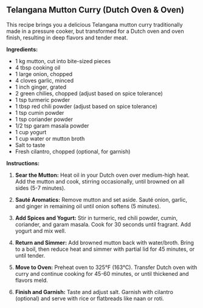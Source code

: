 ## Telangana Mutton Curry (Dutch Oven & Oven)

This recipe brings you a delicious Telangana mutton curry traditionally made in a pressure cooker, but transformed for a Dutch oven and oven finish, resulting in deep flavors and tender meat.

**Ingredients:**

* 1 kg mutton, cut into bite-sized pieces
* 4 tbsp cooking oil
* 1 large onion, chopped
* 4 cloves garlic, minced
* 1 inch ginger, grated
* 2 green chilies, chopped (adjust based on spice tolerance)
* 1 tsp turmeric powder
* 1 tbsp red chili powder (adjust based on spice tolerance)
* 1 tsp cumin powder
* 1 tsp coriander powder
* 1/2 tsp garam masala powder
* 1 cup yogurt
* 1 cup water or mutton broth
* Salt to taste
* Fresh cilantro, chopped (optional, for garnish)

**Instructions:**

1. **Sear the Mutton:** Heat oil in your Dutch oven over medium-high heat. Add the mutton and cook, stirring occasionally, until browned on all sides (5-7 minutes).

2. **Sauté Aromatics:** Remove mutton and set aside. Sauté onion, garlic, and ginger in remaining oil until onion softens (5 minutes).

3. **Add Spices and Yogurt:** Stir in turmeric, red chili powder, cumin, coriander, and garam masala. Cook for 30 seconds until fragrant. Add yogurt and mix well.

4. **Return and Simmer:** Add browned mutton back with water/broth. Bring to a boil, then reduce heat and simmer with partial lid for 45 minutes, or until tender.

5. **Move to Oven:** Preheat oven to 325°F (163°C). Transfer Dutch oven with curry and continue cooking for 45-60 minutes, or until thickened and flavors meld.

6. **Finish and Garnish:** Taste and adjust salt. Garnish with cilantro (optional) and serve with rice or flatbreads like naan or roti.
